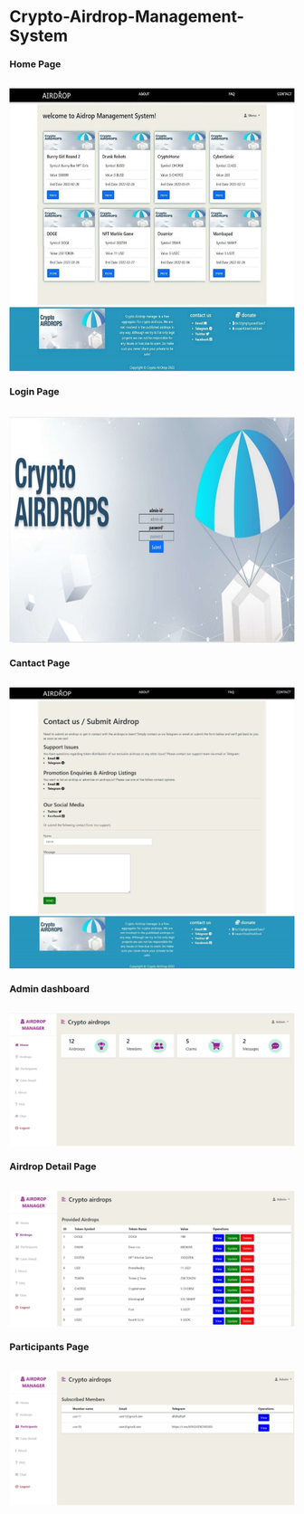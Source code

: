 # Crypto-Airdrop-Management-System


<h3>Home Page </h3><br>
<img src="airdropmanager/image/am1.jpg" height=500><br>

<h3>Login Page</h3><br>
<img src="airdropmanager/image/am3.jpg" height=400><br>

<h3>Cantact Page</h3><br>
<img src="airdropmanager/image/am2.jpg" ><br>

<h3>Admin dashboard</h3><br>
<img src="airdropmanager/image/am4.jpg" ><br>

<h3>Airdrop Detail Page</h3><br>
<img src="airdropmanager/image/am5.jpg" ><br>

<h3>Participants Page</h3><br>
<img src="airdropmanager/image/am6.jpg" ><br>
